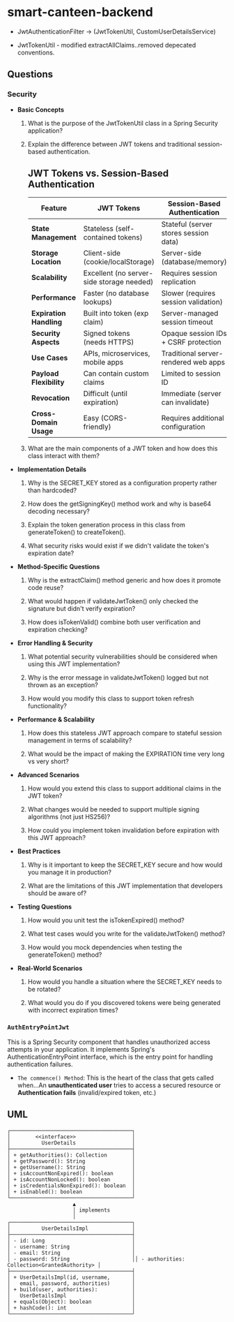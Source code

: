 # smart-canteen-backend

- JwtAuthenticationFilter -> (JwtTokenUtil, CustomUserDetailsService)

- JwtTokenUtil - modified extractAllClaims..removed depecated conventions.

## Questions

### Security

- **Basic Concepts**

    1. What is the purpose of the JwtTokenUtil class in a Spring Security application?

    2. Explain the difference between JWT tokens and traditional session-based authentication.

        ## JWT Tokens vs. Session-Based Authentication

        | Feature                | JWT Tokens                                    | Session-Based Authentication             |
        |------------------------|-----------------------------------------------|------------------------------------------|
        | **State Management**   | Stateless (self-contained tokens)             | Stateful (server stores session data)    |
        | **Storage Location**   | Client-side (cookie/localStorage)             | Server-side (database/memory)            |
        | **Scalability**        | Excellent (no server-side storage needed)     | Requires session replication             |
        | **Performance**        | Faster (no database lookups)                  | Slower (requires session validation)     |
        | **Expiration Handling**| Built into token (exp claim)                  | Server-managed session timeout           |
        | **Security Aspects**   | Signed tokens (needs HTTPS)                   | Opaque session IDs + CSRF protection     |
        | **Use Cases**          | APIs, microservices, mobile apps              | Traditional server-rendered web apps     |
        | **Payload Flexibility**| Can contain custom claims                     | Limited to session ID                    |
        | **Revocation**         | Difficult (until expiration)                  | Immediate (server can invalidate)        |
        | **Cross-Domain Usage** | Easy (CORS-friendly)                          | Requires additional configuration        |

    3. What are the main components of a JWT token and how does this class interact with them?

- **Implementation Details**

    1. Why is the SECRET_KEY stored as a configuration property rather than hardcoded?

    2. How does the getSigningKey() method work and why is base64 decoding necessary?

    3. Explain the token generation process in this class from generateToken() to createToken().

    4. What security risks would exist if we didn't validate the token's expiration date?

- **Method-Specific Questions**

    1. Why is the extractClaim() method generic and how does it promote code reuse?

    2. What would happen if validateJwtToken() only checked the signature but didn't verify expiration?

    3. How does isTokenValid() combine both user verification and expiration checking?

- **Error Handling & Security**

    1. What potential security vulnerabilities should be considered when using this JWT implementation?

    2. Why is the error message in validateJwtToken() logged but not thrown as an exception?

    3. How would you modify this class to support token refresh functionality?

- **Performance & Scalability**

    1. How does this stateless JWT approach compare to stateful session management in terms of scalability?

    2. What would be the impact of making the EXPIRATION time very long vs very short?

- **Advanced Scenarios**

    1. How would you extend this class to support additional claims in the JWT token?

    2. What changes would be needed to support multiple signing algorithms (not just HS256)?

    3. How could you implement token invalidation before expiration with this JWT approach?

- **Best Practices**

    1. Why is it important to keep the SECRET_KEY secure and how would you manage it in production?

    2. What are the limitations of this JWT implementation that developers should be aware of?

- **Testing Questions**

    1. How would you unit test the isTokenExpired() method?

    2. What test cases would you write for the validateJwtToken() method?

    3. How would you mock dependencies when testing the generateToken() method?

- **Real-World Scenarios**

    1. How would you handle a situation where the SECRET_KEY needs to be rotated?

    2. What would you do if you discovered tokens were being generated with incorrect expiration times?


### `AuthEntryPointJwt`

This is a Spring Security component that handles unauthorized access attempts in your application. It implements Spring's AuthenticationEntryPoint interface, which is the entry point for handling authentication failures.

- `The commence() Method`: This is the heart of the class that gets called when...An **unauthenticated user** tries to access a secured resource or **Authentication fails** (invalid/expired token, etc.)


## UML

```
┌───────────────────────────────────────┐
│        <<interface>>                  │
│          UserDetails                  │
├───────────────────────────────────────┤
│ + getAuthorities(): Collection        │
│ + getPassword(): String               │
│ + getUsername(): String               │
│ + isAccountNonExpired(): boolean      │
│ + isAccountNonLocked(): boolean       │
│ + isCredentialsNonExpired(): boolean  │
│ + isEnabled(): boolean                │
└───────────────────────────────────────┘
                     ▲
                     │ implements
                     │
┌───────────────────────────────────────┐
│          UserDetailsImpl              │
├───────────────────────────────────────┤
│ - id: Long                            │
│ - username: String                    │
│ - email: String                       │
│ - password: String                    ││ - authorities: Collection<GrantedAuthority> │
├───────────────────────────────────────┤
│ + UserDetailsImpl(id, username,       │
│   email, password, authorities)       │
│ + build(user, authorities):           │
│   UserDetailsImpl                     │
│ + equals(Object): boolean             │
│ + hashCode(): int                     │
└───────────────────────────────────────┘
```